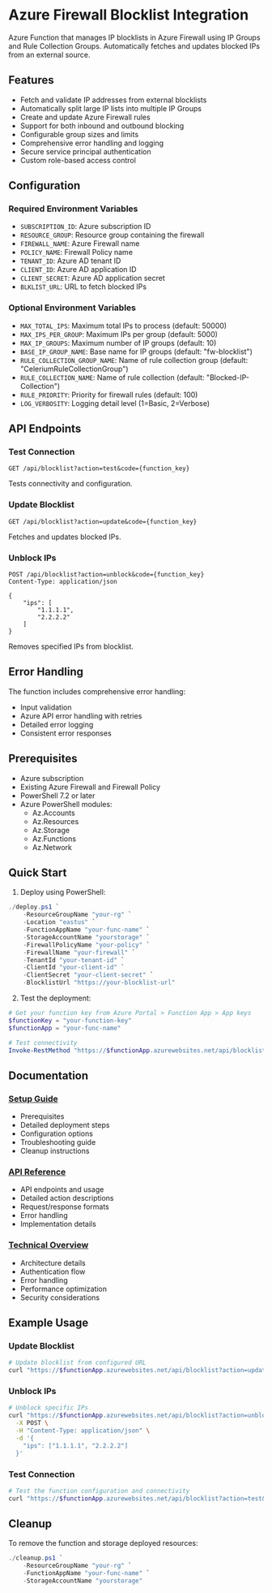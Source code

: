 # Azure Firewall Blocklist Integration

Azure Function that manages IP blocklists in Azure Firewall using IP Groups and Rule Collection Groups. Automatically fetches and updates blocked IPs from an external source.

## Features
- Fetch and validate IP addresses from external blocklists
- Automatically split large IP lists into multiple IP Groups
- Create and update Azure Firewall rules
- Support for both inbound and outbound blocking
- Configurable group sizes and limits
- Comprehensive error handling and logging
- Secure service principal authentication
- Custom role-based access control

## Configuration
### Required Environment Variables
- `SUBSCRIPTION_ID`: Azure subscription ID
- `RESOURCE_GROUP`: Resource group containing the firewall
- `FIREWALL_NAME`: Azure Firewall name
- `POLICY_NAME`: Firewall Policy name
- `TENANT_ID`: Azure AD tenant ID
- `CLIENT_ID`: Azure AD application ID
- `CLIENT_SECRET`: Azure AD application secret
- `BLKLIST_URL`: URL to fetch blocked IPs

### Optional Environment Variables
- `MAX_TOTAL_IPS`: Maximum total IPs to process (default: 50000)
- `MAX_IPS_PER_GROUP`: Maximum IPs per group (default: 5000)
- `MAX_IP_GROUPS`: Maximum number of IP groups (default: 10)
- `BASE_IP_GROUP_NAME`: Base name for IP groups (default: "fw-blocklist")
- `RULE_COLLECTION_GROUP_NAME`: Name of rule collection group (default: "CeleriumRuleCollectionGroup")
- `RULE_COLLECTION_NAME`: Name of rule collection (default: "Blocked-IP-Collection")
- `RULE_PRIORITY`: Priority for firewall rules (default: 100)
- `LOG_VERBOSITY`: Logging detail level (1=Basic, 2=Verbose)

## API Endpoints

### Test Connection
```http
GET /api/blocklist?action=test&code={function_key}
```
Tests connectivity and configuration.

### Update Blocklist
```http
GET /api/blocklist?action=update&code={function_key}
```
Fetches and updates blocked IPs.

### Unblock IPs
```http
POST /api/blocklist?action=unblock&code={function_key}
Content-Type: application/json

{
    "ips": [
        "1.1.1.1",
        "2.2.2.2"
    ]
}
```
Removes specified IPs from blocklist.

## Error Handling
The function includes comprehensive error handling:
- Input validation
- Azure API error handling with retries
- Detailed error logging
- Consistent error responses

## Prerequisites

- Azure subscription
- Existing Azure Firewall and Firewall Policy
- PowerShell 7.2 or later
- Azure PowerShell modules:
  - Az.Accounts
  - Az.Resources
  - Az.Storage
  - Az.Functions
  - Az.Network

## Quick Start

1. Deploy using PowerShell:
```powershell
./deploy.ps1 `
    -ResourceGroupName "your-rg" `
    -Location "eastus" `
    -FunctionAppName "your-func-name" `
    -StorageAccountName "yourstorage" `
    -FirewallPolicyName "your-policy" `
    -FirewallName "your-firewall" `
    -TenantId "your-tenant-id" `
    -ClientId "your-client-id" `
    -ClientSecret "your-client-secret" `
    -BlocklistUrl "https://your-blocklist-url"
```

2. Test the deployment:
```powershell
# Get your function key from Azure Portal > Function App > App keys
$functionKey = "your-function-key"
$functionApp = "your-func-name"

# Test connectivity
Invoke-RestMethod "https://$functionApp.azurewebsites.net/api/blocklist?action=test&code=$functionKey"
```

## Documentation

### [Setup Guide](Setup.md)
- Prerequisites
- Detailed deployment steps
- Configuration options
- Troubleshooting guide
- Cleanup instructions

### [API Reference](API-Reference.md)
- API endpoints and usage
- Detailed action descriptions
- Request/response formats
- Error handling
- Implementation details

### [Technical Overview](Overview.md)
- Architecture details
- Authentication flow
- Error handling
- Performance optimization
- Security considerations

## Example Usage

### Update Blocklist
```bash
# Update blocklist from configured URL
curl "https://$functionApp.azurewebsites.net/api/blocklist?action=update&code=$functionKey"
```

### Unblock IPs
```bash
# Unblock specific IPs
curl "https://$functionApp.azurewebsites.net/api/blocklist?action=unblock&code=$functionKey" \
  -X POST \
  -H "Content-Type: application/json" \
  -d '{
    "ips": ["1.1.1.1", "2.2.2.2"]
  }'
```

### Test Connection
```bash
# Test the function configuration and connectivity
curl "https://$functionApp.azurewebsites.net/api/blocklist?action=test&code=$functionKey"
```

## Cleanup

To remove the function and storage deployed resources:
```powershell
./cleanup.ps1 `
    -ResourceGroupName "your-rg" `
    -FunctionAppName "your-func-name" `
    -StorageAccountName "yourstorage"
```